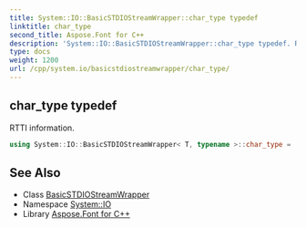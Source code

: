 ```yaml
---
title: System::IO::BasicSTDIOStreamWrapper::char_type typedef
linktitle: char_type
second_title: Aspose.Font for C++
description: 'System::IO::BasicSTDIOStreamWrapper::char_type typedef. RTTI information in C++.'
type: docs
weight: 1200
url: /cpp/system.io/basicstdiostreamwrapper/char_type/
---
```

## char_type typedef


RTTI information.

```cpp
using System::IO::BasicSTDIOStreamWrapper< T, typename >::char_type =  typename BaseType::char_type
```

## See Also

* Class [BasicSTDIOStreamWrapper](../)
* Namespace [System::IO](../../)
* Library [Aspose.Font for C++](../../../)
